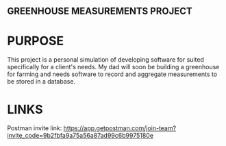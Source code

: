 ## GREENHOUSE MEASUREMENTS PROJECT

# PURPOSE

This project is a personal simulation of developing software for suited specifically for a client's needs. My dad will soon be building a greenhouse for farming and needs software to record and aggregate measurements to be stored in a database.

# LINKS

Postman invite link: https://app.getpostman.com/join-team?invite_code=9b2fbfa9a75a56a87ad99c6b9975180e
